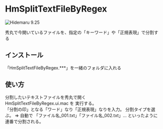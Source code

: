 # HmSplitTextFileByRegex

![Hidemaru 9.25](https://img.shields.io/badge/Hidemaru-v9.25-6479ff.svg)

秀丸で今開いているファイルを、指定の「キーワード」や「正規表現」で分割する

## インストール

「HmSplitTextFileByRegex.***」を一緒のフォルダに入れる

## 使い方

分割したいテキストファイルを秀丸で開く  
HmSplitTextFileByRegex.ui.mac を 実行する。  
「分割の印」となる「ワード」なり「正規表現」なりを入力。
分割タイプを選ぶ。
⇒ 自動で 「ファイル名_001.txt」「ファイル名_002.txt」... といったように連番で分割される。  
